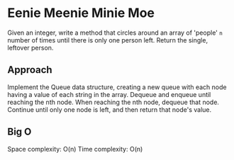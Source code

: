 # Eenie Meenie Minie Moe

Given an integer, write a method that circles around an array of 'people' `n` number of times until there is only one person left. Return the single, leftover person.

## Approach

Implement the Queue data structure, creating a new queue with each node having a value of each string in the array. Dequeue and enqueue until reaching the nth node. When reaching the nth node, dequeue that node. Continue until only one node is left, and then return that node's value.

## Big O

Space complexity: O(n)
Time complexity: O(n)